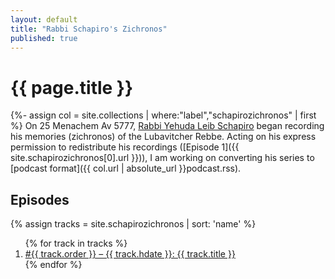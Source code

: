 ```yaml
---
layout: default
title: "Rabbi Schapiro's Zichronos"
published: true
---
```

# {{ page.title }}

{%- assign col = site.collections | where:"label","schapirozichronos" | first %}
On 25 Menachem Av 5777, [Rabbi Yehuda Leib Schapiro](https://www.chabad.org/search/keyword_cdo/kid/13269/jewish/Yehuda-Leib-Schapiro.htm) began recording his memories (zichronos) of the Lubavitcher Rebbe. Acting on his express permission to redistribute his recordings ([Episode 1]({{ site.schapirozichronos[0].url }})), I am working on converting his series to [podcast format]({{ col.url | absolute_url }}podcast.rss).

## Episodes

{% assign tracks = site.schapirozichronos | sort: 'name' %}
<ol class="post-list">
{% for track in tracks %}
  <li>
    <a href="{{ track.url }}">
      #{{ track.order }} – {{ track.hdate }}: {{ track.title }}
    </a>
  </li>
{% endfor %}
</ol>
